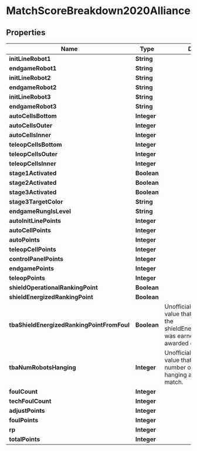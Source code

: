 

# MatchScoreBreakdown2020Alliance

## Properties

Name | Type | Description | Notes
------------ | ------------- | ------------- | -------------
**initLineRobot1** | **String** |  |  [optional]
**endgameRobot1** | **String** |  |  [optional]
**initLineRobot2** | **String** |  |  [optional]
**endgameRobot2** | **String** |  |  [optional]
**initLineRobot3** | **String** |  |  [optional]
**endgameRobot3** | **String** |  |  [optional]
**autoCellsBottom** | **Integer** |  |  [optional]
**autoCellsOuter** | **Integer** |  |  [optional]
**autoCellsInner** | **Integer** |  |  [optional]
**teleopCellsBottom** | **Integer** |  |  [optional]
**teleopCellsOuter** | **Integer** |  |  [optional]
**teleopCellsInner** | **Integer** |  |  [optional]
**stage1Activated** | **Boolean** |  |  [optional]
**stage2Activated** | **Boolean** |  |  [optional]
**stage3Activated** | **Boolean** |  |  [optional]
**stage3TargetColor** | **String** |  |  [optional]
**endgameRungIsLevel** | **String** |  |  [optional]
**autoInitLinePoints** | **Integer** |  |  [optional]
**autoCellPoints** | **Integer** |  |  [optional]
**autoPoints** | **Integer** |  |  [optional]
**teleopCellPoints** | **Integer** |  |  [optional]
**controlPanelPoints** | **Integer** |  |  [optional]
**endgamePoints** | **Integer** |  |  [optional]
**teleopPoints** | **Integer** |  |  [optional]
**shieldOperationalRankingPoint** | **Boolean** |  |  [optional]
**shieldEnergizedRankingPoint** | **Boolean** |  |  [optional]
**tbaShieldEnergizedRankingPointFromFoul** | **Boolean** | Unofficial TBA-computed value that indicates whether the shieldEnergizedRankingPoint was earned normally or awarded due to a foul. |  [optional]
**tbaNumRobotsHanging** | **Integer** | Unofficial TBA-computed value that counts the number of robots who were hanging at the end of the match. |  [optional]
**foulCount** | **Integer** |  |  [optional]
**techFoulCount** | **Integer** |  |  [optional]
**adjustPoints** | **Integer** |  |  [optional]
**foulPoints** | **Integer** |  |  [optional]
**rp** | **Integer** |  |  [optional]
**totalPoints** | **Integer** |  |  [optional]



